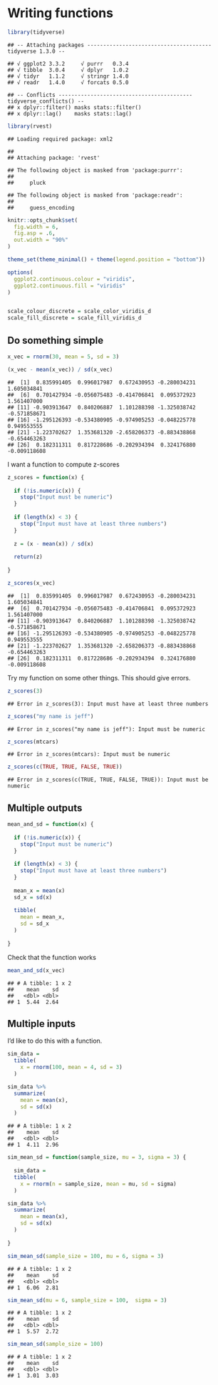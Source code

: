 Writing functions
================

``` r
library(tidyverse)
```

    ## -- Attaching packages --------------------------------------- tidyverse 1.3.0 --

    ## √ ggplot2 3.3.2     √ purrr   0.3.4
    ## √ tibble  3.0.4     √ dplyr   1.0.2
    ## √ tidyr   1.1.2     √ stringr 1.4.0
    ## √ readr   1.4.0     √ forcats 0.5.0

    ## -- Conflicts ------------------------------------------ tidyverse_conflicts() --
    ## x dplyr::filter() masks stats::filter()
    ## x dplyr::lag()    masks stats::lag()

``` r
library(rvest)
```

    ## Loading required package: xml2

    ## 
    ## Attaching package: 'rvest'

    ## The following object is masked from 'package:purrr':
    ## 
    ##     pluck

    ## The following object is masked from 'package:readr':
    ## 
    ##     guess_encoding

``` r
knitr::opts_chunk$set(
  fig.width = 6,
  fig.asp = .6,
  out.width = "90%"
)

theme_set(theme_minimal() + theme(legend.position = "bottom"))

options(
  ggplot2.continuous.colour = "viridis",
  ggplot2.continuous.fill = "viridis"
)


scale_colour_discrete = scale_color_viridis_d
scale_fill_discrete = scale_fill_viridis_d
```

## Do something simple

``` r
x_vec = rnorm(30, mean = 5, sd = 3)

(x_vec - mean(x_vec)) / sd(x_vec)
```

    ##  [1]  0.835991405  0.996017987  0.672430953 -0.280034231  1.605034841
    ##  [6]  0.701427934 -0.056075483 -0.414706841  0.095372923  1.561407000
    ## [11] -0.903913647  0.840206887  1.101288398 -1.325038742 -0.571858671
    ## [16] -1.295126393 -0.534380905 -0.974905253 -0.048225778  0.949553555
    ## [21] -1.223702627  1.353681320 -2.658206373 -0.883438868 -0.654463263
    ## [26]  0.182311311  0.817228686 -0.202934394  0.324176880 -0.009118608

I want a function to compute z-scores

``` r
z_scores = function(x) {
  
  if (!is.numeric(x)) {
    stop("Input must be numeric")
  }
  
  if (length(x) < 3) {
    stop("Input must have at least three numbers")
  }
  
  z = (x - mean(x)) / sd(x)
  
  return(z)
  
}

z_scores(x_vec)
```

    ##  [1]  0.835991405  0.996017987  0.672430953 -0.280034231  1.605034841
    ##  [6]  0.701427934 -0.056075483 -0.414706841  0.095372923  1.561407000
    ## [11] -0.903913647  0.840206887  1.101288398 -1.325038742 -0.571858671
    ## [16] -1.295126393 -0.534380905 -0.974905253 -0.048225778  0.949553555
    ## [21] -1.223702627  1.353681320 -2.658206373 -0.883438868 -0.654463263
    ## [26]  0.182311311  0.817228686 -0.202934394  0.324176880 -0.009118608

Try my function on some other things. This should give errors.

``` r
z_scores(3)
```

    ## Error in z_scores(3): Input must have at least three numbers

``` r
z_scores("my name is jeff")
```

    ## Error in z_scores("my name is jeff"): Input must be numeric

``` r
z_scores(mtcars)
```

    ## Error in z_scores(mtcars): Input must be numeric

``` r
z_scores(c(TRUE, TRUE, FALSE, TRUE))
```

    ## Error in z_scores(c(TRUE, TRUE, FALSE, TRUE)): Input must be numeric

## Multiple outputs

``` r
mean_and_sd = function(x) {
  
  if (!is.numeric(x)) {
    stop("Input must be numeric")
  }
  
  if (length(x) < 3) {
    stop("Input must have at least three numbers")
  }
  
  mean_x = mean(x)
  sd_x = sd(x)
  
  tibble(
    mean = mean_x,
    sd = sd_x
  )
  
}
```

Check that the function works

``` r
mean_and_sd(x_vec)
```

    ## # A tibble: 1 x 2
    ##    mean    sd
    ##   <dbl> <dbl>
    ## 1  5.44  2.64

## Multiple inputs

I’d like to do this with a function.

``` r
sim_data = 
  tibble(
    x = rnorm(100, mean = 4, sd = 3)
  )

sim_data %>% 
  summarize(
    mean = mean(x),
    sd = sd(x)
  )
```

    ## # A tibble: 1 x 2
    ##    mean    sd
    ##   <dbl> <dbl>
    ## 1  4.11  2.96

``` r
sim_mean_sd = function(sample_size, mu = 3, sigma = 3) {
  
  sim_data = 
  tibble(
    x = rnorm(n = sample_size, mean = mu, sd = sigma)
  )

sim_data %>% 
  summarize(
    mean = mean(x),
    sd = sd(x)
  )
  
}

sim_mean_sd(sample_size = 100, mu = 6, sigma = 3)
```

    ## # A tibble: 1 x 2
    ##    mean    sd
    ##   <dbl> <dbl>
    ## 1  6.06  2.81

``` r
sim_mean_sd(mu = 6, sample_size = 100,  sigma = 3)
```

    ## # A tibble: 1 x 2
    ##    mean    sd
    ##   <dbl> <dbl>
    ## 1  5.57  2.72

``` r
sim_mean_sd(sample_size = 100)
```

    ## # A tibble: 1 x 2
    ##    mean    sd
    ##   <dbl> <dbl>
    ## 1  3.01  3.03
